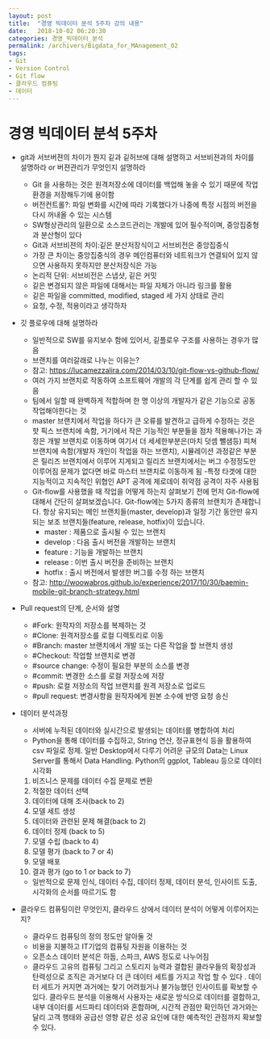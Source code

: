 ```yaml
---
layout: post
title:  "경영 빅데이터 분석 5주차 강의 내용"
date:   2018-10-02 06:20:30
categories: 경영_빅데이터_분석
permalink: /archivers/Bigdata_for_MAnagement_02
tags:
- Git
- Version Control
- Git flow
- 클라우드 컴퓨팅
- 데이터 
---
```


# 경영 빅데이터 분석 5주차

* git과 서브버젼의 차이가 뭔지 깉과 깉허브에 대해 설명하고 서브비젼과의 차이를 설명하라 or 버젼관리가 무엇인지 설명하라
    - Git 을 사용하는 것은 원격저장소에 데이터를 백업해 놓을 수 있기 때문에 작업환경을 저장해두기에 용이함
    - 버전컨트롤?: 파일 변화를 시간에 따라 기록했다가 나중에 특정 시점의 버전을 다시 꺼내올 수 있는 시스템
    - SW형상관리의 일환으로 소스코드관리는 개발에 있어 필수적이며, 중앙집중형과 분산형이 있다
    - Git과 서브비젼의 차이:깉은 분산저장식이고 서브비전은 중앙집중식
    - 가장 큰 차이는 중앙집중식의 경우 메인컴퓨터와 네트워크가 연결되어 있지 않으면 사용하지 못하지만 분산저장식은 가능
    - 논리적 단위: 서브비전은 스냅샷, 깉은 커밋
    - 깉은 변경되지 않은 파일에 대해서는 파일 자체가 아니라 링크를 활용
    - 깉은 파일을 committed, modified, staged 세 가지 상태로 관리
    - 요청, 수정, 적용이라고 생각하자



* 깃 플로우에 대해 설명하라
    - 일반적으로 SW를 유지보수 함에 있어서,  깉플로우 구조를 사용하는 경우가 많음
    - 브랜치를 여러갈래로 나누는 이유는?
    - 참고: <a herf = 'https://lucamezzalira.com/2014/03/10/git-flow-vs-github-flow/'>https://lucamezzalira.com/2014/03/10/git-flow-vs-github-flow/</a>
    - 여러 가지 브랜치로 작동하여 소프트웨어 개발의 각 단계를 쉽게 관리 할 수 있음
    - 팀에서 일할 때 완벽하게 적합하며 한 명 이상의 개발자가 같은 기능으로 공동 작업해야한다는 것
    - master 브랜치에서 작업을  하다가 큰 오류를 발견하고 급하게 수정하는 것은 핫 픽스 브랜치에 속함, 거기에서 작은 기능적인 부분들을 점차 적용해나가는 과정은 개발 브랜치로 이동하며 여기서 더 세세한부분은(마치 덧셈 뺄샘등) 피쳐브랜치에 속함(개발자 개인이 작업을 하는 브랜치), 시뮬레이션 과정같은 부분은 릴리즈 브랜치에서 이루어 지게되고 릴리즈 브랜치에서는 버그 수정정도만 이루어짐 문제가 없다면 바로 마스터 브랜치로 이동하게 됨
    -특정 타겟에 대한 지능적이고 지속적인 위협인 APT 공격에 제로데이 취약점 공격이 자주 사용됨 
    - Git-flow를 사용했을 때 작업을 어떻게 하는지 살펴보기 전에 먼저 Git-flow에 대해서 간단히 살펴보겠습니다. Git-flow에는 5가지 종류의 브랜치가 존재합니다. 항상 유지되는 메인 브랜치들(master, develop)과 일정 기간 동안만 유지되는 보조 브랜치들(feature, release, hotfix)이 있습니다. 
        + master : 제품으로 출시될 수 있는 브랜치
        + develop : 다음 출시 버전을 개발하는 브랜치
        + feature : 기능을 개발하는 브랜치
        + release : 이번 출시 버전을 준비하는 브랜치
        + hotfix : 출시 버전에서 발생한 버그를 수정 하는 브랜치
    - 참고: <a herf ='http://woowabros.github.io/experience/2017/10/30/baemin-mobile-git-branch-strategy.html'>http://woowabros.github.io/experience/2017/10/30/baemin-mobile-git-branch-strategy.html</a>



* Pull request의 단계, 순서와 설명
    - #Fork: 원작자의 저장소를 복제하는 것
    - #Clone: 원격저장소를 로컬 디렉토리로 이동
    - #Branch: master 브랜치에서 개발 또는 다른 작업을 할 브랜치 생성
    - #Checkout: 작업할 브랜치로 변경
    - #source change: 수정이 필요한 부분의 소스를 변경
    - #commit: 변경한 소스를 로컬 저장소에 저장
    - #push: 로컬 저장소의 작업 브랜치를 원격 저장소로 업로드
    - #pull request: 변경사항을 원작자에게 원본 소수에 반영 요청 송신



* 데이터 분석과정
    - 서버에 누적된 데이터와 실시간으로 발생되는 데이터를 병합하여 처리
    - Python을 통해 데이터를 수집하고, String 연산, 정규표현식 등을 활용하여 csv 파일로 정제. 일반 Desktop에서 다루기 어려운 규모의 Data는 Linux Server를 통해서 Data Handling. Python의 ggplot, Tableau 등으로 데이터 시각화

    1. 비즈니스 문제를 데이터 수집 문제로 변환 
    2. 적절한 데이터 선택
    3. 데이터에 대해 조사(back to 2)
    4. 모델 세트 생성
    5. 데이터와 관련된 문제 해결(back to 2)
    6. 데이터 정제 (back to 5)
    7. 모델 수립 (back to 4)
    8. 모델 평가 (back to 7 or 4)
    9. 모델 배포 
    10. 결과 평가 (go to 1 or back to 7)


    - 일반적으로 문제 인식, 데이터 수집, 데이터 정제, 데이터 분석, 인사이트 도출, 시각화의 순서를 따르기도 함 
   
   
* 클라우드 컴퓨팅이란 무엇인지, 클라우드 상에서 데이터 분석이 어떻게 이루어지는지?
    - 클라우드 컴퓨팅의 정의 정도만 알아둘 것
    - 비용을 지불하고 IT기업의 컴퓨팅 자원을 이용하는 것
    - 오픈소스 데이터 분석은 하둡, 스파크, AWS 정도로 나누어짐
    - 클라우드 고유의 컴퓨팅 그리고 스토리지 능력과 결합된 클라우들의 확장성과 탄력성으로 조직은 과거보다 더 큰 데이터 세트를 가지고 작업 할 수 있다 . 데이터 세트가 커지면 과거에는 찾기 어려웠거나 불가능했던 인사이트를 확보할 수 있다. 클라우드 분석을 이용해서 사용자는 새로운 방식으로 데이터를 결합하고, 내부 데이터를 서드파티 데이터와 혼합하며, 시간적 관점만 확인하던 과거와는 달리 고객 행태와 공급선 영향 같은 성공 요인에 대한 예측적인 관점까지 확보할 수 있다. 
